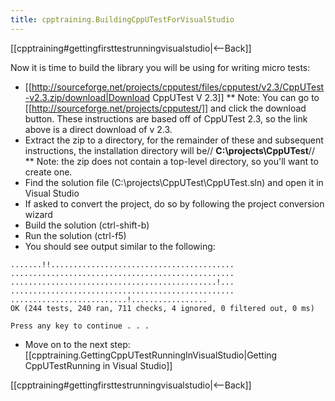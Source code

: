 ```yaml
---
title: cpptraining.BuildingCppUTestForVisualStudio
---
```

[[cpptraining#gettingfirsttestrunningvisualstudio|<--Back]]

Now it is time to build the library you will be using for writing micro tests:
* [[http://sourceforge.net/projects/cpputest/files/cpputest/v2.3/CppUTest-v2.3.zip/download|Download CppUTest V 2.3]]
** Note: You can go to [[http://sourceforge.net/projects/cpputest/]] and click the download button. These instructions are based off of CppUTest 2.3, so the link above is a direct download of v 2.3.
* Extract the zip to a directory, for the remainder of these and subsequent instructions, the installation directory will be// **C:\projects\CppUTest**//
** Note: the zip does not contain a top-level directory, so you'll want to create one.
* Find the solution file (C:\projects\CppUTest\CppUTest.sln) and open it in Visual Studio
* If asked to convert the project, do so by following the project conversion wizard
* Build the solution (ctrl-shift-b)
* Run the solution (ctrl-f5)
* You should see output similar to the following:
```
.......!!.........................................
..................................................
..............................................!...
..................................................
..........................!.................
OK (244 tests, 240 ran, 711 checks, 4 ignored, 0 filtered out, 0 ms)

Press any key to continue . . .
```
* Move on to the next step: [[cpptraining.GettingCppUTestRunningInVisualStudio|Getting CppUTestRunning in Visual Studio]]

[[cpptraining#gettingfirsttestrunningvisualstudio|<--Back]]
